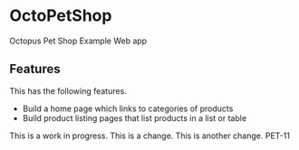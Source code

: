 # OctoPetShop
Octopus Pet Shop Example Web app

## Features

This has the following features.

* Build a home page which links to categories of products
* Build product listing pages that list products in a list or table

This is a work in progress. This is a change. This is another change.
PET-11